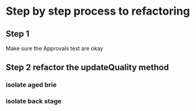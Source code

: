 # Step by step process to refactoring

## Step 1
Make sure the Approvals test are okay

## Step 2 refactor the updateQuality method
### isolate aged brie
### isolate back stage

